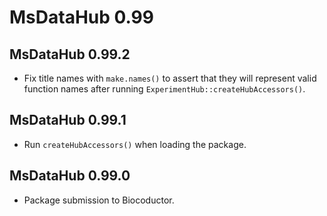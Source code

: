 # MsDataHub 0.99

## MsDataHub 0.99.2

- Fix title names with `make.names()` to assert that they will
  represent valid function names after running
  `ExperimentHub::createHubAccessors()`.

## MsDataHub 0.99.1

- Run `createHubAccessors()` when loading the package.

## MsDataHub 0.99.0

- Package submission to Biocoductor.
